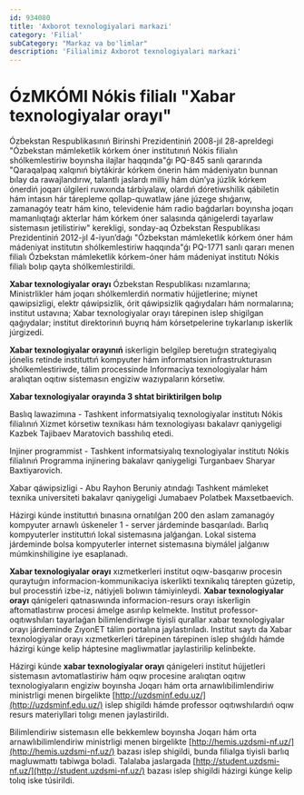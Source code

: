 ```yaml
---
id: 934080
title: 'Axborot texnologiyalari markazi'
category: 'Filial'
subCategory: "Markaz va bo'limlar"
description: 'Filialimiz Axborot texnologiyalari markazi'
---
```


# ÓzMKÓMI Nókis filialı "Xabar texnologiyalar orayı"

Ózbekstan Respublikasınıń Birinshi Prezidentiniń 2008-jıl 28-apreldegi "Ózbekstan mámleketlik kórkem óner institutınıń Nókis filialın shólkemlestiriw boyınsha ilajlar haqqında"ǵı PQ-845 sanlı qararında "Qaraqalpaq xalqınıń biytákirár kórkem ónerin hám mádeniyatın bunnan bılay da rawajlandırıw, talantlı jaslardı milliy hám dún’ya júzlik kórkem ónerdiń joqarı úlgileri ruwxında tárbiyalaw, olardıń dóretiwshilik qábiletin hám intasın  hár tárepleme qollap-quwatlaw jáne júzege shıǵarıw, zamanagóy teatr hám kino, televidenie hám radio baǵdarları boyınsha joqarı mamanlıqtaǵı akterlar hám kórkem óner salasında qánigelerdi tayarlaw sistemasın jetilistiriw" kerekligi, sonday-aq Ózbekstan Respublikası Prezidentiniń 2012-jıl 4-iyun’daǵı "Ózbekstan mámleketlik kórkem óner hám mádeniyat institutın shólkemlestiriw haqqında"ǵı PQ-1771 sanlı qararı menen filialı Ózbekstan mámleketlik kórkem-óner hám mádeniyat institutı Nókis filialı bolıp qayta shólkemlestirildi.

**Xabar texnologiyalar orayı** Ózbekstan Respublikası nızamlarına; Ministrlikler hám joqarı shólkemlerdiń normativ hújjetlerine; miynet qawipsizligi, elektr qáwipsizlik, órit qáwipsizlik qaǵıydaları hám normalarına; institut ustavına; Xabar texnologiyalar orayı tárepinen islep shigilgan qaǵıydalar; institut direktorinıń buyrıq hám kórsetpelerine tıykarlanıp iskerlik júrgizedi.

**Xabar texnologiyalar orayınıń** iskerligin belgilep beretuǵın strategiyalıq jónelis retinde instituttıń kompyuter hám informatsion infrastrukturasın shólkemlestiriwde, tálim processinde Informaciya texnologiyalar hám aralıqtan oqıtıw sistemasın engiziw wazıypaların kórsetiw.

**Xabar texnologiyalar orayında 3 shtat biriktirilgen bolıp**

Baslıq lawazimına - Tashkent informatsiyalıq texnologiyalar institutı Nókis filialınıń Xizmet kórsetiw texnikası hám texnologiyası bakalavr qaniygeligi Kazbek Tajibaev Maratovich basshılıq etedi.

Injiner programmist - Tashkent informatsiyalıq texnologiyalar institutı Nókis filialınıń Programma injinering bakalavr qaniygeligi Turganbaev Sharyar Baxtiyarovich.

Xabar qáwipsizligi - Abu Rayhon Beruniy atındaǵı Tashkent mámleket texnika universiteti bakalavr qaniygeligi Jumabaev Polatbek Maxsetbaevich.

Házirgi kúnde instituttıń bınasına ornatılǵan 200 den aslam zamanagóy kompyuter arnawlı úskeneler 1 - server járdeminde basqarıladı. Barlıq kompyuterler instituttıń lokal sistemasına jalǵanǵan. Lokal sistema járdeminde bolsa kompyuterler internet sistemasına biymálel jalǵanıw múmkinshiligine iye esaplanadı.

**Xabar texnologiyalar orayı** xızmetkerleri institut oqıw-basqarıw procesin quraytuǵın informacion-kommunikaciya iskerlikti texnikalıq tárepten gúzetip, bul processtiń izbe-iz, nátiyjeli bolıwın támiyinleydi. **Xabar texnologiyalar orayı** qánigeleri qatnasıwında informacion-resurs orayı iskerligin aftomatlastırıw procesi ámelge asırılıp kelmekte. Institut professor-oqıtıwshıları tayarlaǵan bilimlendiriwge tiyisli qurallar xabar texnologiyalar orayı járdeminde ZıyonET tálim portalına jaylastırıladı. Institut saytı da Xabar texnologiyalar orayı xızmetkerleri tárepinen tárepinen islep shıǵıldı hámde házirgi kúnge kelip háptesine magliwmatlar jaylastirilip kelinbekte.

Házirgi kúnde **xabar texnologiyalar orayı** qánigeleri institut hújjetleri sistemasın avtomatlastiriw hám oqıw procesine aralıqtan oqıtıw texnologiyaların engiziw boyınsha Joqarı hám orta arnawlıbilimlendiriw ministrligi menen birgelikte [http://uzdsminf.edu.uz/](http://uzdsminf.edu.uz/) islep shigildı hámde professor oqıtıwshılardıń oqıw resurs materiyllari tolıgı menen jaylastirildı. 

Bilimlendiriw sistemasın elle bekkemlew boyınsha Joqarı hám orta arnawlıbilimlendiriw ministrligi menen birgelikte [http://hemis.uzdsmi-nf.uz/](http://hemis.uzdsmi-nf.uz/) bazası islep shigildi, bunda filialga tiyisli barlıq magluwmattı tabiwga boladi. Talalaba jaslargada [http://student.uzdsmi-nf.uz/](http://student.uzdsmi-nf.uz/) bazası islep shigildi házirgi kúnge kelip tolıq iske túsirildi.
